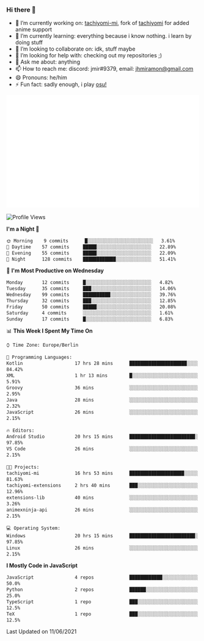 ### Hi there 👋



<!--
**jmir1/jmir1** is a ✨ _special_ ✨ repository because its `README.md` (this file) appears on your GitHub profile.

Here are some ideas to get you started:
-->
- 🔭 I’m currently working on: [tachiyomi-mi](https://github.com/jmir1/tachiyomi-mi), fork of [tachiyomi](https://github.com/tachiyomiorg/tachiyomi) for added anime support
- 🌱 I’m currently learning: everything because i know nothing. i learn by doing stuff
- 👯 I’m looking to collaborate on: idk, stuff maybe
- 🤔 I’m looking for help with: checking out my repositories ;)
- 💬 Ask me about: anything
- 📫 How to reach me: discord: jmir#9379, email: jhmiramon@gmail.com
- 😄 Pronouns: he/him
- ⚡ Fun fact: sadly enough, i play [osu!](https://osu.ppy.sh/users/18018426)
<div>
	<p align="center">
		<img src="https://github.com/jmir1/github-stats/blob/master/generated/overview.svg">
	</p>
</div>

<!--START_SECTION:waka-->
![Profile Views](http://img.shields.io/badge/Profile%20Views-4-blue)

**I'm a Night 🦉** 

```text
🌞 Morning    9 commits      █░░░░░░░░░░░░░░░░░░░░░░░░   3.61% 
🌆 Daytime    57 commits     █████░░░░░░░░░░░░░░░░░░░░   22.89% 
🌃 Evening    55 commits     █████░░░░░░░░░░░░░░░░░░░░   22.09% 
🌙 Night      128 commits    ████████████░░░░░░░░░░░░░   51.41%

```
📅 **I'm Most Productive on Wednesday** 

```text
Monday       12 commits     █░░░░░░░░░░░░░░░░░░░░░░░░   4.82% 
Tuesday      35 commits     ███░░░░░░░░░░░░░░░░░░░░░░   14.06% 
Wednesday    99 commits     ██████████░░░░░░░░░░░░░░░   39.76% 
Thursday     32 commits     ███░░░░░░░░░░░░░░░░░░░░░░   12.85% 
Friday       50 commits     █████░░░░░░░░░░░░░░░░░░░░   20.08% 
Saturday     4 commits      ░░░░░░░░░░░░░░░░░░░░░░░░░   1.61% 
Sunday       17 commits     █░░░░░░░░░░░░░░░░░░░░░░░░   6.83%

```


📊 **This Week I Spent My Time On** 

```text
⌚︎ Time Zone: Europe/Berlin

💬 Programming Languages: 
Kotlin                   17 hrs 28 mins      █████████████████████░░░░   84.42% 
XML                      1 hr 13 mins        █░░░░░░░░░░░░░░░░░░░░░░░░   5.91% 
Groovy                   36 mins             ░░░░░░░░░░░░░░░░░░░░░░░░░   2.95% 
Java                     28 mins             ░░░░░░░░░░░░░░░░░░░░░░░░░   2.32% 
JavaScript               26 mins             ░░░░░░░░░░░░░░░░░░░░░░░░░   2.15%

🔥 Editors: 
Android Studio           20 hrs 15 mins      ████████████████████████░   97.85% 
VS Code                  26 mins             ░░░░░░░░░░░░░░░░░░░░░░░░░   2.15%

🐱‍💻 Projects: 
tachiyomi-mi             16 hrs 53 mins      ████████████████████░░░░░   81.63% 
tachiyomi-extensions     2 hrs 40 mins       ███░░░░░░░░░░░░░░░░░░░░░░   12.96% 
extensions-lib           40 mins             ░░░░░░░░░░░░░░░░░░░░░░░░░   3.26% 
animexninja-api          26 mins             ░░░░░░░░░░░░░░░░░░░░░░░░░   2.15%

💻 Operating System: 
Windows                  20 hrs 15 mins      ████████████████████████░   97.85% 
Linux                    26 mins             ░░░░░░░░░░░░░░░░░░░░░░░░░   2.15%

```

**I Mostly Code in JavaScript** 

```text
JavaScript               4 repos             ████████████░░░░░░░░░░░░░   50.0% 
Python                   2 repos             ██████░░░░░░░░░░░░░░░░░░░   25.0% 
TypeScript               1 repo              ███░░░░░░░░░░░░░░░░░░░░░░   12.5% 
TeX                      1 repo              ███░░░░░░░░░░░░░░░░░░░░░░   12.5%

```



 Last Updated on 11/06/2021
<!--END_SECTION:waka-->
